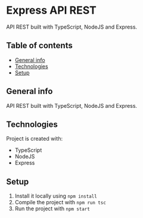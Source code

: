 # Express API REST

API REST built with TypeScript, NodeJS and Express.

## Table of contents

- [General info](#general-info)
- [Technologies](#technologies)
- [Setup](#setup)

## General info

API REST built with TypeScript, NodeJS and Express.

## Technologies

Project is created with:

- TypeScript
- NodeJS
- Express

## Setup

1. Install it locally using `npm install`
2. Compile the project with `npm run tsc`
3. Run the project with `npm start`
